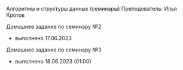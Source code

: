 Алгоритмы и структуры данных (семинары)
Преподователь: Илья Кротов

Домашнее задание по семинару №2
* выполнено 17.06.2023

Домашнее задание по семинару №3
* выполнено 18.06.2023 (01:00)